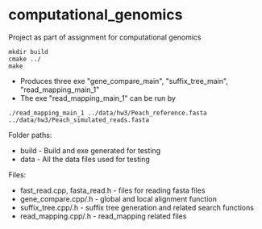 # computational_genomics
Project as part of assignment for computational genomics

```
mkdir build
cmake ../
make

```
- Produces three exe "gene_compare_main", "suffix_tree_main", "read_mapping_main_1"
- The exe "read_mapping_main_1" can be run by 

```
./read_mapping_main_1 ../data/hw3/Peach_reference.fasta ../data/hw3/Peach_simulated_reads.fasta 
```

Folder paths:
- build - Build and exe generated for testing
- data - All the data files used for testing

Files:
- fast_read.cpp, fasta_read.h - files for reading fasta files
- gene_compare.cpp/.h - global and local alignment function
- suffix_tree.cpp/.h - suffix tree generation and related search functions
- read_mapping.cpp/.h - read_mapping related files